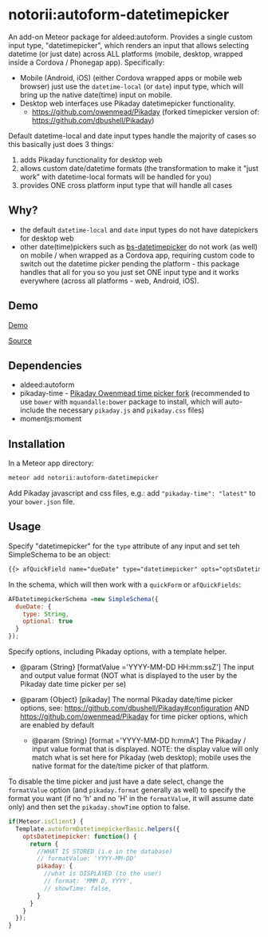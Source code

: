 # notorii:autoform-datetimepicker

An add-on Meteor package for aldeed:autoform. Provides a single custom input type, "datetimepicker", which renders an input that allows selecting datetime (or just date) across ALL platforms (mobile, desktop, wrapped inside a Cordova / Phonegap app). Specifically:
- Mobile (Android, iOS) (either Cordova wrapped apps or mobile web browser) just use the `datetime-local` (or `date`) input type, which will bring up the native date(time) input on mobile.
- Desktop web interfaces use Pikaday datetimepicker functionality.
  - https://github.com/owenmead/Pikaday (forked timepicker version of: https://github.com/dbushell/Pikaday)

Default datetime-local and date input types handle the majority of cases so this basically just does 3 things:

1. adds Pikaday functionality for desktop web
2. allows custom date/datetime formats (the transformation to make it "just work" with datetime-local formats will be handled for you)
3. provides ONE cross platform input type that will handle all cases


## Why?

- the default `datetime-local` and `date` input types do not have datepickers for desktop web
- other date(time)pickers such as [bs-datetimepicker](https://atmospherejs.com/aldeed/autoform-bs-datetimepicker) do not work (as well) on mobile / when wrapped as a Cordova app, requiring custom code to switch out the datetime picker pending the platform - this package handles that all for you so you just set ONE input type and it works everywhere (across all platforms - web, Android, iOS).


## Demo

[Demo](http://lukemadera-packages.meteor.com/af-datetimepicker-basic)

[Source](https://github.com/lukemadera/meteor-packages/tree/master/autoform-datetimepicker/basic)


## Dependencies

- aldeed:autoform
- pikaday-time - [Pikaday Owenmead time picker fork](http://bower.io/search/?q=pikaday-time) (recommended to use `bower` with `mquandalle:bower` package to install, which will auto-include the necessary `pikaday.js` and `pikaday.css` files)
- momentjs:moment


## Installation

In a Meteor app directory:
```bash
meteor add notorii:autoform-datetimepicker
```
Add Pikaday javascript and css files, e.g.: add `"pikaday-time": "latest"` to your `bower.json` file.


## Usage

Specify "datetimepicker" for the `type` attribute of any input and set teh SimpleSchema to be an object:

```html
{{> afQuickField name="dueDate" type="datetimepicker" opts="optsDatetimepicker"}}
```

In the schema, which will then work with a `quickForm` or `afQuickFields`:

```js
AFDatetimepickerSchema =new SimpleSchema({
  dueDate: {
    type: String,
    optional: true
  }
});
```

Specify options, including Pikaday options, with a template helper.

- @param {String} [formatValue ='YYYY-MM-DD HH:mm:ssZ'] The input and output value format (NOT what is displayed to the user by the Pikaday date time picker per se)

- @param {Object} [pikaday] The normal Pikaday date/time picker options, see: https://github.com/dbushell/Pikaday#configuration AND https://github.com/owenmead/Pikaday for time picker options, which are enabled by default

  - @param {String} [format ='YYYY-MM-DD h:mmA'] The Pikaday / input value format that is displayed. NOTE: the display value will only match what is set here for Pikaday (web desktop); mobile uses the native format for the date/time picker of that platform.

To disable the time picker and just have a date select, change the `formatValue` option (and `pikaday.format` generally as well) to specify the format you want (if no 'h' and no 'H' in the `formatValue`, it will assume date only) and then set the `pikaday.showTime` option to false.

```js
if(Meteor.isClient) {
  Template.autoformDatetimepickerBasic.helpers({
    optsDatetimepicker: function() {
      return {
        //WHAT IS STORED (i.e in the database)
        // formatValue: 'YYYY-MM-DD'
        pikaday: {
          //what is DISPLAYED (to the user)
          // format: 'MMM D, YYYY',
          // showTime: false,
        }
      }
    }
  });
}
```
